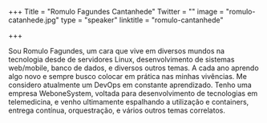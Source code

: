 +++
Title = "Romulo Fagundes Cantanhede"
Twitter = ""
image = "romulo-catanhede.jpg"
type = "speaker"
linktitle = "romulo-cantanhede"

+++

Sou Romulo Fagundes, um cara que vive em diversos mundos na tecnologia desde de servidores Linux, desenvolvimento de sistemas web/mobile, banco de dados, e diversos outros temas. A cada ano aprendo algo novo e sempre busco colocar em prática nas minhas vivências. Me considero atualmente um DevOps em constante aprendizado. Tenho uma empresa WeboneSystem, voltada para desenvolvimento de tecnologias em telemedicina, e venho ultimamente espalhando a utilização e containers, entrega contínua, orquestração, e vários outros temas correlatos.
